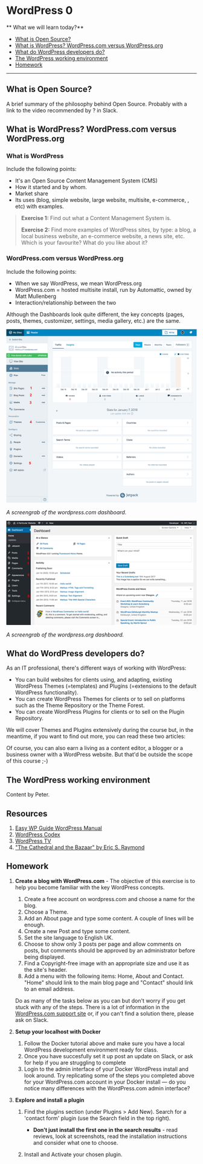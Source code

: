 # WordPress 0
** What we will learn today?**
- [What is Open Source?](#what-is-open-source)
- [What is WordPress? WordPress.com versus WordPress.org](#what-is-wordPress-wordpress.com-versus-wordpress.org)
- [What do WordPress developers do?](#what-do-wordpress-developers-do)
- [The WordPress working environment](#the-wordpress-working-environment) <!-- TODO Choose proper title -->
- [Homework](#homework)
---

## What is Open Source?

A brief summary of the philosophy behind Open Source. Probably with a link to the video recommended by ? in Slack.

## What is WordPress? WordPress.com versus WordPress.org

### What is WordPress

Include the following points:

*   It's an Open Source Content Management System (CMS)
*   How it started and by whom.
*   Market share
*   Its uses (blog, simple website, large website, multisite, e-commerce, , etc) with examples.

> **Exercise 1:** Find out what a Content Management System is.
> 
> **Exercise 2:** Find more examples of WordPress sites, by type: a blog, a local business website, an e-commerce website, a news site, etc. Which is your favourite? What do you like about it?

### WordPress.com versus WordPress.org

Include the following points:

*   When we say WordPress, we mean WordPress.org
*   WordPress.com = hosted multisite install, run by Automattic, owned by Matt Mullenberg
*   Interaction/relationship between the two

Although the Dashboards look quite different, the key concepts (pages, posts, themes, customizer, settings, media gallery, etc.) are the same.

![screengrab of the wordpress.com dashboard](assets/lesson0/wp.com-dashboard.png)

_A screengrab of the wordpress.com dashboard._

![screengrab of the wordpress.org dashboard](assets/lesson0/wp.org-dashboard.png)

_A screengrab of the wordpress.org dashboard._

## What do WordPress developers do?

As an IT professional, there's different ways of working with WordPress:

*   You can build websites for clients using, and adapting, existing WordPress Themes (=templates) and Plugins (=extensions to the default WordPress functionality).
*   You can create WordPress Themes for clients or to sell on platforms such as the Theme Repository or the Theme Forest.
*   You can create WordPress Plugins for clients or to sell on the Plugin Repository.

We will cover Themes and Plugins extensively during the course but, in the meantime, if you want to find out more, you can read these two articles:

Of course, you can also earn a living as a content editor, a blogger or a business owner with a WordPress website. But that'd be outside the scope of this course ;-)

## The WordPress working environment

Content by Peter.

## Resources

1.  [Easy WP Guide WordPress Manual](https://easywpguide.com/)
2.  [WordPress Codex](https://codex.wordpress.org)
3.  [WordPress TV](https://wordpress.tv)
4.  ["The Cathedral and the Bazaar" by Eric S. Raymond](http://www.catb.org/~esr/writings/cathedral-bazaar/cathedral-bazaar/index.html)

## Homework

1.  **Create a blog with WordPress.com** \- The objective of this exercise is to help you become familiar with the key WordPress concepts.
    
    1.  Create a free account on wordpress.com and choose a name for the blog.
    2.  Choose a Theme.
    3.  Add an About page and type some content. A couple of lines will be enough.
    4.  Create a new Post and type some content.
    5.  Set the site language to English UK.
    6.  Choose to show only 3 posts per page and allow comments on posts, but comments should be approved by an administrator before being displayed.
    7.  Find a Copyright-free image with an appropriate size and use it as the site's header.
    8.  Add a menu with the following items: Home, About and Contact. "Home" should link to the main blog page and "Contact" should link to an email address.
    
    Do as many of the tasks below as you can but don't worry if you get stuck with any of the steps. There is a lot of information in the [WordPress.com support site](https://en.support.wordpress.com/) or, if you can't find a solution there, please ask on Slack.
    
2.  **Setup your localhost with Docker**
    1.  Follow the Docker tutorial above and make sure you have a local WordPress development environment ready for class.
    2.  Once you have succesfully set it up post an update on Slack, or ask for help if you are struggling to complete
    3.  Login to the admin interface of your Docker WordPress install and look around. Try replicating some of the steps you completed above for your WordPress.com account in your Docker install — do you notice many differences with the WordPress.com admin interface?
3.  **Explore and install a plugin**
    1. Find the plugins section (under Plugins > Add New). Search for a 'contact form' plugin (use the Search field in the top right).

        - **Don’t just install the first one in the search results** - read reviews, look at screenshots, read the installation instructions and consider what one to choose. 

    2. Install and Activate your chosen plugin.